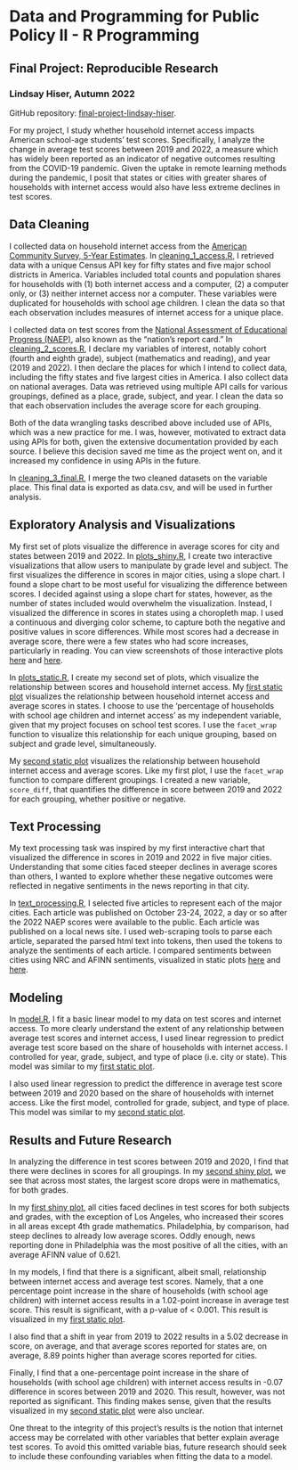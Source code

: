 # Data and Programming for Public Policy II - R Programming

## Final Project: Reproducible Research
### Lindsay Hiser, Autumn 2022

GitHub repository: [final-project-lindsay-hiser](https://github.com/datasci-harris/final-project-lindsay-hiser).

For my project, I study whether household internet access impacts American school-age students’ test scores. Specifically, I analyze the change in average test scores between 2019 and 2022, a measure which has widely been reported as an indicator of negative outcomes resulting from the COVID-19 pandemic. Given the uptake in remote learning methods during the pandemic, I posit that states or cities with greater shares of households with internet access would also have less extreme declines in test scores. 

## Data Cleaning

I collected data on household internet access from the [American Community Survey, 5-Year Estimates](https://www.census.gov/programs-surveys/acs). In [cleaning_1_access.R](https://github.com/datasci-harris/final-project-lindsay-hiser/blob/main/cleaning_1_access.R), I retrieved data with a unique Census API key for fifty states and five major school districts in America. Variables included total counts and population shares for households with (1) both internet access and a computer, (2) a computer only, or (3) neither internet access nor a computer. These variables were duplicated for households with school age children. I clean the data so that each observation includes measures of internet access for a unique place.

I collected data on test scores from the [National Assessment of Educational Progress (NAEP)](https://nces.ed.gov/nationsreportcard/), also known as the “nation’s report card.”  In [cleaning_2_scores.R](https://github.com/datasci-harris/final-project-lindsay-hiser/blob/main/cleaning_2_scores.R), I declare my variables of interest, notably cohort (fourth and eighth grade), subject (mathematics and reading), and year (2019 and 2022). I then declare the places for which I intend to collect data, including the fifty states and five largest cities in America. I also collect data on national averages. Data was retrieved using multiple API calls for various groupings, defined as a place, grade, subject, and year. I clean the data so that each observation includes the average score for each grouping.

Both of the data wrangling tasks described above included use of APIs, which was a new practice for me. I was, however, motivated to extract data using APIs for both, given the extensive documentation provided by each source. I believe this decision saved me time as the project went on, and it increased my confidence in using APIs in the future.

In [cleaning_3_final.R](https://github.com/datasci-harris/final-project-lindsay-hiser/blob/main/cleaning_3_final.R), I merge the two cleaned datasets on the variable place. This final data is exported as data.csv, and will be used in further analysis.

## Exploratory Analysis and Visualizations

My first set of plots visualize the difference in average scores for city and states between 2019 and 2022. In [plots_shiny.R](https://github.com/datasci-harris/final-project-lindsay-hiser/blob/main/plots_shiny.R), I create two interactive visualizations that allow users to manipulate by grade level and subject. The first visualizes the difference in scores in major cities, using a slope chart. I found a slope chart to be most useful for visualizing the difference between scores. I decided against using a slope chart for states, however, as the number of states included would overwhelm the visualization. Instead, I visualized the difference in scores in states using a choropleth map. I used a continuous and diverging color scheme, to capture both the negative and positive values in score differences. While most scores had a decrease in average score, there were a few states who had score increases, particularly in reading. You can view screenshots of those interactive plots [here](https://github.com/datasci-harris/final-project-lindsay-hiser/blob/main/images/shiny_cities.png) and [here](https://github.com/datasci-harris/final-project-lindsay-hiser/blob/main/images/shiny_states.png).

In [plots_static.R](https://github.com/datasci-harris/final-project-lindsay-hiser/blob/main/plots_static.R), I create my second set of plots, which visualize the relationship between scores and household internet access. My [first static plot](https://github.com/datasci-harris/final-project-lindsay-hiser/blob/main/images/average_score_by_access.png) visualizes the relationship between household internet access and average scores in states. I choose to use the ‘percentage of households with school age children and internet access’ as my independent variable, given that my project focuses on school test scores. I use the `facet_wrap` function to visualize this relationship for each unique grouping, based on subject and grade level, simultaneously. 

My [second static plot](https://github.com/datasci-harris/final-project-lindsay-hiser/blob/main/images/diff_score_by_access.png) visualizes the relationship between household internet access and average scores. Like my first plot, I use the `facet_wrap` function to compare different groupings. I created a new variable, `score_diff`, that quantifies the difference in score between 2019 and 2022 for each grouping, whether positive or negative. 

## Text Processing

My text processing task was inspired by my first interactive chart that visualized the difference in scores in 2019 and 2022 in five major cities. Understanding that some cities faced steeper declines in average scores than others, I wanted to explore whether these negative outcomes were reflected in negative sentiments in the news reporting in that city. 

In [text_processing.R](https://github.com/datasci-harris/final-project-lindsay-hiser/blob/main/text_processing.R), I selected five articles to represent each of the major cities. Each article was published on October 23-24, 2022, a day or so after the 2022 NAEP scores were available to the public. Each article was published on a local news site. I used web-scraping tools to parse each article, separated the parsed html text into tokens, then used the tokens to analyze the sentiments of each article. I compared sentiments between cities using NRC and AFINN sentiments, visualized in static plots [here](https://github.com/datasci-harris/final-project-lindsay-hiser/blob/main/images/reporting_sentiment_nrc.png) and [here](https://github.com/datasci-harris/final-project-lindsay-hiser/blob/main/images/reporting_sentiment_afinn.png).

## Modeling
In [model.R](https://github.com/datasci-harris/final-project-lindsay-hiser/blob/main/model.R), I fit a basic linear model to my data on test scores and internet access. To more clearly understand the extent of any relationship between average test scores and internet access, I used linear regression to predict average test score based on the share of households with internet access. I controlled for year, grade, subject, and type of place (i.e. city or state). This model was similar to my [first static plot](https://github.com/datasci-harris/final-project-lindsay-hiser/blob/main/images/average_score_by_access.png).

I also used linear regression to predict the difference in average test score between 2019 and 2020 based on the share of households with internet access. Like the first model, controlled for grade, subject, and type of place. This model was similar to my [second static plot](https://github.com/datasci-harris/final-project-lindsay-hiser/blob/main/images/diff_score_by_access.png).

## Results and Future Research

In analyzing the difference in test scores between 2019 and 2020, I find that there were declines in scores for all groupings. In my [second shiny plot](https://github.com/datasci-harris/final-project-lindsay-hiser/blob/main/images/shiny_states.png), we see that across most states, the largest score drops were in mathematics, for both grades.

In my [first shiny plot](https://github.com/datasci-harris/final-project-lindsay-hiser/blob/main/images/shiny_cities.png), all cities faced declines in test scores for both subjects and grades, with the exception of Los Angeles, who increased their scores in all areas except 4th grade mathematics. Philadelphia, by comparison, had steep declines to already low average scores. Oddly enough, news reporting done in Philadelphia was the most positive of all the cities, with an average AFINN value of 0.621.

In my models, I find that there is a significant, albeit small, relationship between internet access and average test scores. Namely, that a one percentage point increase in the share of households (with school age children) with internet access results in a 1.02-point increase in average test score. This result is significant, with a p-value of < 0.001. This result is visualized in my [first static plot](https://github.com/datasci-harris/final-project-lindsay-hiser/blob/main/images/average_score_by_access.png).

I also find that a shift in year from 2019 to 2022 results in a 5.02 decrease in score, on average, and that average scores reported for states are, on average, 8.89 points higher than average scores reported for cities.

Finally, I find that a one-percentage point increase in the share of households (with school age children) with internet access results in -0.07 difference in scores between 2019 and 2020. This result, however, was not reported as significant. This finding makes sense, given that the results visualized in my [second static plot](https://github.com/datasci-harris/final-project-lindsay-hiser/blob/main/images/diff_score_by_access.png) were also unclear.

One threat to the integrity of this project’s results is the notion that internet access may be correlated with other variables that better explain average test scores. To avoid this omitted variable bias, future research should seek to include these confounding variables when fitting the data to a model.
